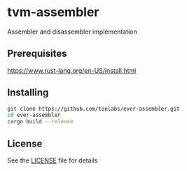 # tvm-assembler

Assembler and disassembler implementation

## Prerequisites

<https://www.rust-lang.org/en-US/install.html>

## Installing

```bash
git clone https://github.com/tonlabs/ever-assembler.git
cd ever-assembler
cargo build --release
```

## License

See the [LICENSE](LICENSE) file for details
